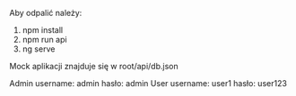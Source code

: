 Aby odpalić należy:
1. npm install
2. npm run api
3. ng serve

Mock aplikacji znajduje się w root/api/db.json

Admin
  username: admin
  hasło: admin
User
  username: user1
  hasło: user123
